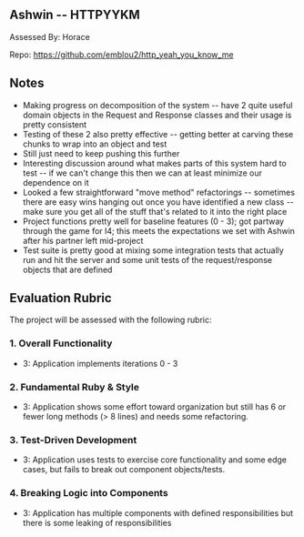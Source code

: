 ## Ashwin -- HTTPYYKM

Assessed By: Horace

Repo: https://github.com/emblou2/http_yeah_you_know_me

## Notes

* Making progress on decomposition of the system -- have 2 quite useful domain objects in the Request and Response classes and their usage is pretty consistent
* Testing of these 2 also pretty effective -- getting better at carving these chunks to wrap into an object and test
* Still just need to keep pushing this further
* Interesting discussion around what makes parts of this system hard to test -- if we can't change this then we can at least minimize our dependence on it
* Looked a few straightforward "move method" refactorings -- sometimes there are easy wins hanging out once you have identified a new class -- make sure you get all of the stuff that's related to it into the right place
* Project functions pretty well for baseline features (0 - 3); got partway through the game for I4; this meets the expectations we set with Ashwin after his partner left mid-project
* Test suite is pretty good at mixing some integration tests that actually run and hit the server and some unit tests of the request/response objects that are defined

## Evaluation Rubric

The project will be assessed with the following rubric:

### 1. Overall Functionality

* 3: Application implements iterations 0 - 3

### 2. Fundamental Ruby & Style

* 3:  Application shows some effort toward organization but still has 6 or fewer long methods (> 8 lines) and needs some refactoring.

### 3. Test-Driven Development

* 3: Application uses tests to exercise core functionality and some edge cases, but fails to break out component objects/tests.

### 4. Breaking Logic into Components

* 3: Application has multiple components with defined responsibilities but there is some leaking of responsibilities
